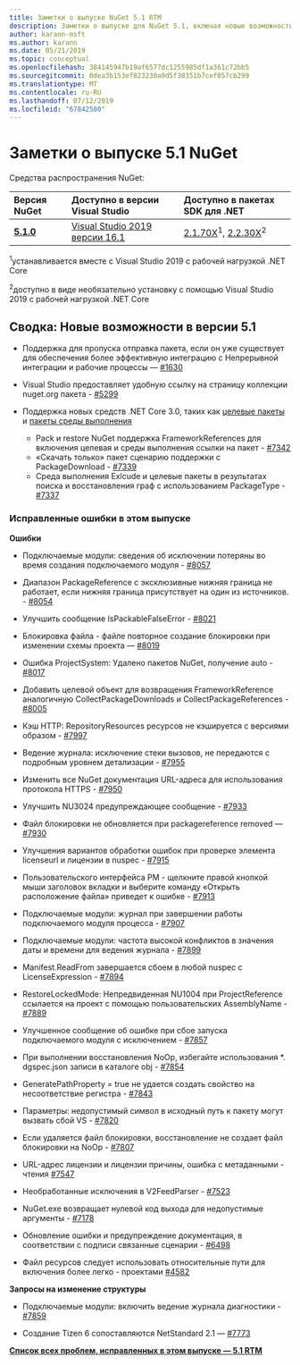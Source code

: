 ```yaml
---
title: Заметки о выпуске NuGet 5.1 RTM
description: Заметки о выпуске для NuGet 5.1, включая новые возможности, исправления ошибок и запросы на изменение структуры.
author: karann-msft
ms.author: karann
ms.date: 05/21/2019
ms.topic: conceptual
ms.openlocfilehash: 384145947b19af6577dc1255985df1a361c72bb5
ms.sourcegitcommit: 0dea3b153ef823230a9d5f38351b7cef057cb299
ms.translationtype: MT
ms.contentlocale: ru-RU
ms.lasthandoff: 07/12/2019
ms.locfileid: "67842580"
---
```

# <a name="nuget-51-release-notes"></a>Заметки о выпуске 5.1 NuGet

Средства распространения NuGet:

| Версия NuGet | Доступно в версии Visual Studio| Доступно в пакетах SDK для .NET|
|:---|:---|:---|
| [**5.1.0**](https://nuget.org/downloads) | [Visual Studio 2019 версии 16.1](https://visualstudio.microsoft.com/downloads/) | [2.1.70X](https://dotnet.microsoft.com/download/dotnet-core/2.1)<sup>1</sup>, [2.2.30X](https://dotnet.microsoft.com/download/dotnet-core/2.2)<sup>2</sup> |

<sup>1</sup>устанавливается вместе с Visual Studio 2019 с рабочей нагрузкой .NET Core 

<sup>2</sup>доступно в виде необязательно установку с помощью Visual Studio 2019 с рабочей нагрузкой .NET Core

## <a name="summary-whats-new-in-51"></a>Сводка: Новые возможности в версии 5.1

* Поддержка для пропуска отправка пакета, если он уже существует для обеспечения более эффективную интеграцию с Непрерывной интеграции и рабочие процессы — [#1630](https://github.com/NuGet/Home/issues/1630#issuecomment-483461100)

* Visual Studio предоставляет удобную ссылку на страницу коллекции nuget.org пакета - [#5299](https://github.com/NuGet/Home/issues/5299#issuecomment-494458510)

* Поддержка новых средств .NET Core 3.0, таких как [целевые пакеты](https://github.com/dotnet/cli/issues/10006) и [пакеты среды выполнения](https://github.com/dotnet/cli/issues/10007)
  * Pack и restore NuGet поддержка FrameworkReferences для включения целевая и среды выполнения ссылки на пакет - [#7342](https://github.com/NuGet/Home/issues/7342)
  * «Скачать только» пакет сценарию поддержки с PackageDownload - [#7339](https://github.com/NuGet/Home/issues/7339)
  * Среда выполнения Exlcude и целевые пакеты в результатах поиска и восстановления граф с использованием PackageType - [#7337](https://github.com/NuGet/Home/issues/7337)

### <a name="issues-fixed-in-this-release"></a>Исправленные ошибки в этом выпуске

**Ошибки**

* Подключаемые модули: сведения об исключении потеряны во время создания подключаемого модуля - [#8057](https://github.com/NuGet/Home/issues/8057)

* Диапазон PackageReference с эксклюзивные нижняя граница не работает, если нижняя граница присутствует на один из источников. - [#8054](https://github.com/NuGet/Home/issues/8054)

* Улучшить сообщение IsPackableFalseError - [#8021](https://github.com/NuGet/Home/issues/8021)

* Блокировка файла - файле повторное создание блокировки при изменении схемы проекта — [#8019](https://github.com/NuGet/Home/issues/8019)

* Ошибка ProjectSystem: Удалено пакетов NuGet, получение auto - [#8017](https://github.com/NuGet/Home/issues/8017)

* Добавить целевой объект для возвращения FrameworkReference аналогичную CollectPackageDownloads и CollectPackageReferences - [#8005](https://github.com/NuGet/Home/issues/8005)

* Кэш HTTP:  RepositoryResources ресурсов не кэшируется с версиями образом - [#7997](https://github.com/NuGet/Home/issues/7997)

* Ведение журнала: исключение стеки вызовов, не передаются с подробным уровнем детализации - [#7955](https://github.com/NuGet/Home/issues/7955)

* Изменить все NuGet документация URL-адреса для использования протокола HTTPS - [#7950](https://github.com/NuGet/Home/issues/7950)

* Улучшить NU3024 предупреждающее сообщение - [#7933](https://github.com/NuGet/Home/issues/7933)

* Файл блокировки не обновляется при packagereference removed — [#7930](https://github.com/NuGet/Home/issues/7930)

* Улучшения вариантов обработки ошибок при проверке элемента licenseurl и лицензии в nuspec - [#7915](https://github.com/NuGet/Home/issues/7915)

* Пользовательского интерфейса PM - щелкните правой кнопкой мыши заголовок вкладки и выберите команду «Открыть расположение файла» приведет к ошибке - [#7913](https://github.com/NuGet/Home/issues/7913)

* Подключаемые модули: журнал при завершении работы подключаемого модуля процесса - [#7907](https://github.com/NuGet/Home/issues/7907)

* Подключаемые модули: частота высокой конфликтов в значения даты и времени для ведения журнала - [#7899](https://github.com/NuGet/Home/issues/7899)

* Manifest.ReadFrom завершается сбоем в любой nuspec с LicenseExpression - [#7894](https://github.com/NuGet/Home/issues/7894)

* RestoreLockedMode: Непредвиденная NU1004 при ProjectReference ссылается на проект с помощью пользовательских AssemblyName - [#7889](https://github.com/NuGet/Home/issues/7889)

* Улучшенное сообщение об ошибке при сбое запуска подключаемого модуля с исключением - [#7857](https://github.com/NuGet/Home/issues/7857)

* При выполнении восстановления NoOp, избегайте использования *. dgspec.json записи в каталоге obj - [#7854](https://github.com/NuGet/Home/issues/7854)

* GeneratePathProperty = true не удается создать свойство на несоответствие регистра - [#7843](https://github.com/NuGet/Home/issues/7843)

* Параметры: недопустимый символ в исходный путь к пакету могут вызвать сбой VS - [#7820](https://github.com/NuGet/Home/issues/7820)

* Если удаляется файл блокировки, восстановление не создает файл блокировки на NoOp - [#7807](https://github.com/NuGet/Home/issues/7807)

* URL-адрес лицензии и лицензии причины, ошибка с метаданными - чтения [#7547](https://github.com/NuGet/Home/issues/7547)

* Необработанные исключения в V2FeedParser - [#7523](https://github.com/NuGet/Home/issues/7523)

* NuGet.exe возвращает нулевой код выхода для недопустимые аргументы - [#7178](https://github.com/NuGet/Home/issues/7178)

* Обновление ошибки и предупреждение документация, в соответствии с подписи связанные сценарии - [#6498](https://github.com/NuGet/Home/issues/6498)

* Файл ресурсов следует использовать относительные пути для включения более легко - проектами [#4582](https://github.com/NuGet/Home/issues/4582)

**Запросы на изменение структуры**

* Подключаемые модули: включить ведение журнала диагностики - [#7859](https://github.com/NuGet/Home/issues/7859)

* Создание Tizen 6 сопоставляются NetStandard 2.1 — [#7773](https://github.com/NuGet/Home/issues/7773)

**[Список всех проблем, исправленных в этом выпуске — 5.1 RTM](https://github.com/nuget/home/issues?q=is%3Aissue+is%3Aclosed+milestone%3A%225.1")**
